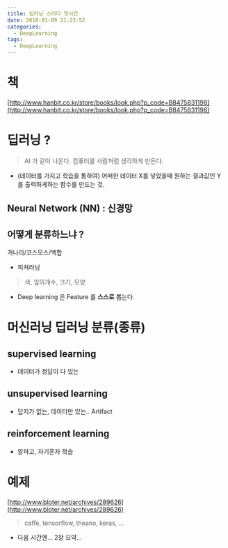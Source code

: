 ```yaml
---
title: 딥러닝 스터디 첫시간
date: 2018-01-09 21:23:52
categories:
  - DeepLearning
tags:
  - DeepLearning
---
```


# 책
[http://www.hanbit.co.kr/store/books/look.php?p_code=B8475831198](http://www.hanbit.co.kr/store/books/look.php?p_code=B8475831198)

# 딥러닝 ?
> AI 가 같이 나온다.
> 컴퓨터를 사람처럼 생각하게 만든다.

- (데이터를 가지고 학습을 통하여) 어떠한 데이터 X를 넣었을때 원하는 결과값인 Y를 출력하게하는 함수를 만드는 것.

## Neural Network (NN) : 신경망

## 어떻게 분류하느냐 ?
개나리/코스모스/백합

- 피쳐러닝
> 색, 잎의개수, 크기, 모양

- Deep learning 은 Feature 를 **스스로** 뽑는다.

# 머신러닝 딥러닝 분류(종류)

## supervised learning
- 데이터가 정답이 다 있는

## unsupervised learning
- 답지가 없는, 데이터만 있는.. Artifact

## reinforcement learning
- 알파고, 자기혼자 학습

# 예제
[http://www.bloter.net/archives/289626](http://www.bloter.net/archives/289626)


> caffe, tensorflow, theano, keras, ...

- 다음 시간엔... 2장 요약...